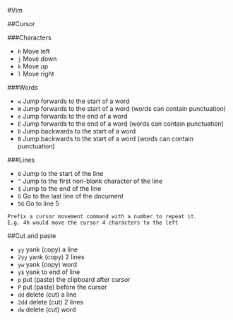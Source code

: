 #Vim

##Cursor

###Characters
- ```h``` Move left
- ```j``` Move down
- ```k``` Move up
- ```l``` Move right

###Words
- ```w``` Jump forwards to the start of a word
- ```W``` Jump forwards to the start of a word (words can contain punctuation)
- ```e``` Jump forwards to the end of a word
- ```E``` Jump forwards to the end of a word (words can contain punctuation)
- ```b``` Jump backwards to the start of a word
- ```B``` Jump backwards to the start of a word (words can contain punctuation)

###Lines
- ```O``` Jump to the start of the line
- ```^``` Jump to the first non-blank character of the line
- ```$``` Jump to the end of the line
- ```G``` Go to the last line of the document
- ```5G``` Go to line 5

```
Prefix a cursor movement command with a number to repeat it.  
E.g. 4h would move the cursor 4 characters to the left
```

##Cut and paste
- ```yy``` yank (copy) a line
- ```2yy``` yank (copy) 2 lines
- ```yw``` yank (copy) word
- ```y$``` yank to end of line
- ```p``` put (paste) the clipboard after cursor
- ```P``` put (paste) before the cursor
- ```dd``` delete (cut) a line
- ```2dd``` delete (cut) 2 lines
- ```dw``` delete (cut) word
